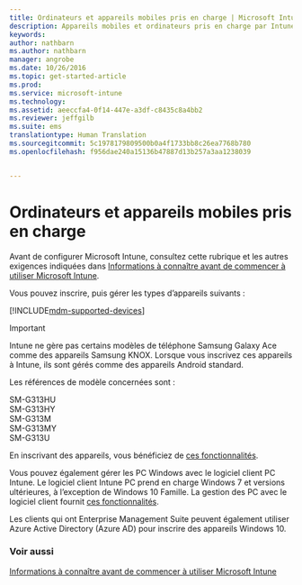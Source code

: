 ```yaml
---
title: Ordinateurs et appareils mobiles pris en charge | Microsoft Intune
description: Appareils mobiles et ordinateurs pris en charge par Intune
keywords: 
author: nathbarn
ms.author: nathbarn
manager: angrobe
ms.date: 10/26/2016
ms.topic: get-started-article
ms.prod: 
ms.service: microsoft-intune
ms.technology: 
ms.assetid: aeeccfa4-0f14-447e-a3df-c8435c8a4bb2
ms.reviewer: jeffgilb
ms.suite: ems
translationtype: Human Translation
ms.sourcegitcommit: 5c1978179809500b0a4f1733bb8c26ea7768b780
ms.openlocfilehash: f956dae240a15136b47887d13b257a3aa1238039


---
```


# <a name="supported-mobile-devices-and-computers"></a>Ordinateurs et appareils mobiles pris en charge

Avant de configurer Microsoft Intune, consultez cette rubrique et les autres exigences indiquées dans [Informations à connaître avant de commencer à utiliser Microsoft Intune](what-to-know-before-you-start-microsoft-intune.md).

Vous pouvez inscrire, puis gérer les types d’appareils suivants :

[!INCLUDE[mdm-supported-devices](../includes/mdm-supported-devices.md)]

>[!IMPORTANT]
>Intune ne gère pas certains modèles de téléphone Samsung Galaxy Ace comme des appareils Samsung KNOX. Lorsque vous inscrivez ces appareils à Intune, ils sont gérés comme des appareils Android standard.
>
>Les références de modèle concernées sont :
>
>SM-G313HU<br>
>SM-G313HY<br>
>SM-G313M<br>
>SM-G313MY<br>
>SM-G313U<br>

En inscrivant des appareils, vous bénéficiez de [ces fonctionnalités](/Intune/get-started/choose-how-to-manage-devices).

Vous pouvez également gérer les PC Windows avec le logiciel client PC Intune. Le logiciel client Intune PC prend en charge Windows 7 et versions ultérieures, à l’exception de Windows 10 Famille. La gestion des PC avec le logiciel client fournit [ces fonctionnalités](set-up-windows-device-management-with-microsoft-intune.md).

Les clients qui ont Enterprise Management Suite peuvent également utiliser Azure Active Directory (Azure AD) pour inscrire des appareils Windows 10.

### <a name="see-also"></a>Voir aussi
[Informations à connaître avant de commencer à utiliser Microsoft Intune](what-to-know-before-you-start-microsoft-intune.md)



<!--HONumber=Oct16_HO4-->


